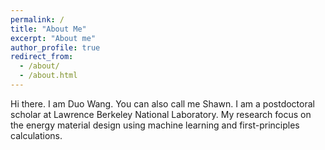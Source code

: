 ```yaml
---
permalink: /
title: "About Me"
excerpt: "About me"
author_profile: true
redirect_from: 
  - /about/
  - /about.html
---
```


Hi there. I am Duo Wang. You can also call me Shawn. I am a postdoctoral scholar at Lawrence Berkeley National Laboratory. My research focus on the energy material design using machine learning and first-principles calculations.
